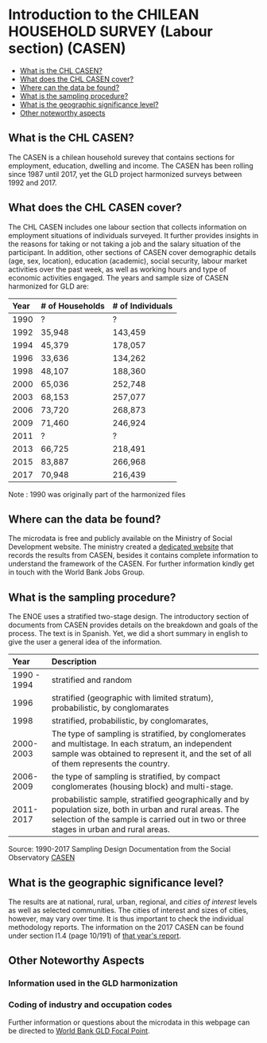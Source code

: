 Introduction to the CHILEAN HOUSEHOLD SURVEY (Labour section) (CASEN)
================

- [What is the CHL CASEN?](#what-is-the-chl-casen)
- [What does the CHL CASEN cover?](#what-does-the-chl-casen-cover)
- [Where can the data be found?](#where-can-the-data-be-found)
- [What is the sampling procedure?](#what-is-the-sampling-procedure)
- [What is the geographic significance level?](#what-is-the-geographic-significance-level)
- [Other noteworthy aspects](#other-noteworthy-aspects)

## What is the CHL CASEN?

The CASEN is a chilean household surevey that contains sections for employment, education, dwelling and income. The CASEN has been rolling since 1987 until 2017, yet the GLD project harmonized surveys between 1992 and 2017.  

## What does the CHL CASEN cover?

The CHL CASEN includes one labour section that collects information on employment situations of individuals surveyed. It further provides insights in the reasons for taking or not taking a job and the salary situation of the participant. In addition, other sections of CASEN cover demographic details (age, sex, location), education (academic), social security, labour market activities over the past week, as well as working hours and type of economic activities engaged. The years and sample size of CASEN harmonized for GLD are:

| Year	| # of Households	| # of Individuals	|
| :-------	| :--------		| :--------	 	|
| 1990	| ?         | ?     	|
| 1992	| 35,948	| 143,459	|
| 1994	| 45,379	| 178,057	|
| 1996	| 33,636	| 134,262	|
| 1998	| 48,107	| 188,360	|
| 2000	| 65,036	| 252,748	|
| 2003	| 68,153	| 257,077	|
| 2006	| 73,720    | 268,873   |
| 2009	| 71,460    | 246,924 	|
| 2011	| ?         | ?         |
| 2013	| 66,725    | 218,491   |
| 2015	| 83,887    | 266,968   |
| 2017	| 70,948    | 216,439	|

Note : 1990 was originally part of the harmonized files

## Where can the data be found?

The microdata is free and publicly available on the Ministry of Social Development website. The ministry created a [dedicated website](http://observatorio.ministeriodesarrollosocial.gob.cl/encuesta-casen) that records the results from CASEN, besides it contains complete information to understand the framework of the CASEN. For further information kindly get in touch with the World Bank Jobs Group. 

## What is the sampling procedure?

The ENOE uses a stratified two-stage design. The introductory section of documents from CASEN provides details on the breakdown and goals of the process. The text is in Spanish. Yet, we did a short summary in english to give the user a general idea of the information.  

| Year	|  Description |
| :-------	| :--------		| 
| 1990 - 1994| stratified and random  | 
| 1996 | stratified (geographic with limited stratum), probabilistic, by conglomarates  | 
| 1998 | stratified, probabilistic, by conglomarates,  |
| 2000-2003 | The type of sampling is stratified, by conglomerates and multistage. In each stratum, an independent sample was obtained to represent it, and the set of all of them represents the country.|
| 2006-2009 |the type of sampling is stratified, by compact conglomerates (housing block) and multi-stage.|
| 2011-2017 | probabilistic sample, stratified geographically and by population size, both in urban and rural areas. The selection of the sample is carried out in two or three stages in urban and rural areas.|


Source: 1990-2017 Sampling Design Documentation from the Social Observatory [CASEN]( http://observatorio.ministeriodesarrollosocial.gob.cl/encuesta-casen-2017)

## What is the geographic significance level?

The results are at national, rural, urban, regional, and *cities of interest* levels as well as selected communities. The cities of interest and sizes of cities, however, may vary over time. It is thus important to check the individual methodology reports. The information on the 2017 CASEN can be found under section I1.4 (page 10/191) of [that year's report](http://observatorio.ministeriodesarrollosocial.gob.cl/storage/docs/casen/2017/Diseno_Muestral_Casen_2017_MDS.pdf#page10).

## Other Noteworthy Aspects 

### Information used in the GLD harmonization

### Coding of industry and occupation codes


Further information or questions about the microdata in this webpage can be directed to [World Bank GLD Focal Point](mailto:gld@worldbank.org).
